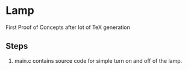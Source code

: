 # Lamp
First Proof of Concepts after lot of TeX generation  
## Steps  
1. main.c contains source code for simple turn on and off of the lamp. 
